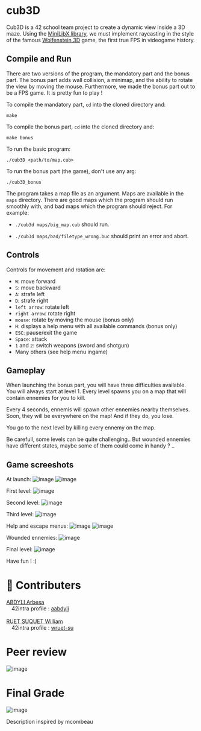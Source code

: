 # cub3D

Cub3D is a 42 school team project to create a dynamic view inside a 3D maze. Using the [MiniLibX library](https://github.com/42Paris/minilibx-linux), we must implement raycasting in the style of the famous [Wolfenstein 3D](http://users.atw.hu/wolf3d/) game, the first true FPS in videogame history.

## Compile and Run

There are two versions of the program, the mandatory part and the bonus part. The bonus part adds wall collision, a minimap, and the ability to rotate the view by moving the mouse.
Furthermore, we made the bonus part out to be a FPS game. It is pretty fun to play !

To compile the mandatory part, `cd` into the cloned directory and:

```shell
make
```

To compile the bonus part, `cd` into the cloned directory and:

```shell
make bonus
```


To run the basic program:

```shell
./cub3D <path/to/map.cub>
```

To run the bonus part (the game), don't use any arg:
```shell
./cub3D_bonus
```

The program takes a map file as an argument. Maps are available in the `maps` directory. There are good maps which the program should run smoothly with, and bad maps which the program should reject.
For example:

- `./cub3d maps/big_map.cub` should run.

- `./cub3d maps/bad/filetype_wrong.buc` should print an error and abort.

## Controls

Controls for movement and rotation are:

- `W`: move forward
- `S`: move backward
- `A`: strafe left
- `D`: strafe right
- `left arrow`: rotate left
- `right arrow`: rotate right
- `mouse`: rotate by moving the mouse (bonus only)
- `H`: displays a help menu with all available commands (bonus only)
- `ESC`: pause/exit the game
- `Space`: attack
- `1` and `2`: switch weapons (sword and shotgun)
- Many others (see help menu ingame)

## Gameplay

When launching the bonus part, you will have three difficulties available.
You will always start at level 1.
Every level spawns you on a map that will contain ennemies for you to kill.

Every 4 seconds, ennemis will spawn other ennemies nearby themselves. Soon, they will be everywhere on the map! And if they do, you lose.

You go to the next level by killing every ennemy on the map.

Be carefull, some levels can be quite challenging.. But wounded ennemies have different states, maybe some of them could come in handy ? ..


## Game screeshots

At launch:
![image](https://github.com/willrsq1/cub3d/assets/117649637/b9486d67-831c-4a0c-9d09-ec7961efa1d1)
![image](https://github.com/willrsq1/cub3d/assets/117649637/7a0ee485-3f9c-4dc3-af9c-dde976419012)

First level:
![image](https://github.com/willrsq1/cub3d/assets/117649637/c1515ecb-687e-40ae-b0c8-cfba8d469af8)

Second level:
![image](https://github.com/willrsq1/cub3d/assets/117649637/360ef754-69a1-4553-aef5-6b6a38d81f0a)

Third level:
![image](https://github.com/willrsq1/cub3d/assets/117649637/e903a5a4-5f2e-43f2-ba1c-d958d69b8582)

Help and escape menus:
![image](https://github.com/willrsq1/cub3d/assets/117649637/82ad5696-5f36-4009-ab97-f860074635e2)
![image](https://github.com/willrsq1/cub3d/assets/117649637/af014e18-f5d3-4866-80e3-ba2b98d70646)

Wounded ennemies:
![image](https://github.com/willrsq1/cub3d/assets/117649637/c0a9c1af-9819-4e31-b863-e116be461288)

Final level:
![image](https://github.com/willrsq1/cub3d/assets/117649637/91f0e175-aebf-4ced-b7fb-50e8f0a49ab9)

Have fun ! :)



# 💪 Contributers
[ABDYLI Arbesa](https://github.com/aarbesa)<br/>
&emsp;42intra profile : [aabdyli](https://profile.intra.42.fr/users/aabdyli) <br/>
<br/>
[RUET SUQUET William](https://github.com/willrsq1)
<br/>
&emsp;42intra profile : [wruet-su](https://profile.intra.42.fr/users/wruet-su)
<br/>

# Peer review
![image](https://github.com/willrsq1/cube/assets/117649637/d8328d3b-ae80-4a6c-9949-25a14724bcdc)

# Final Grade
![image](https://github.com/willrsq1/cube/assets/117649637/07efd9c4-a182-44b1-9fa5-903511eccbda)

Description inspired by mcombeau
